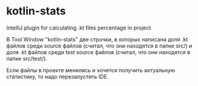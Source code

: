 # kotlin-stats
IntelliJ plugin for calculating .kt files percentage in project

В Tool Window "kotlin-stats" две строчки, в которых написана доля .kt файлов среди source файлов (считал, что они находятся в папке src/) и доля .kt файлов среди test source файлов (считал, что они находятся в папке src/test/).

Если файлы в проекте менялись и хочется получить актуальную статистику, то надо перезапустить IDE.
